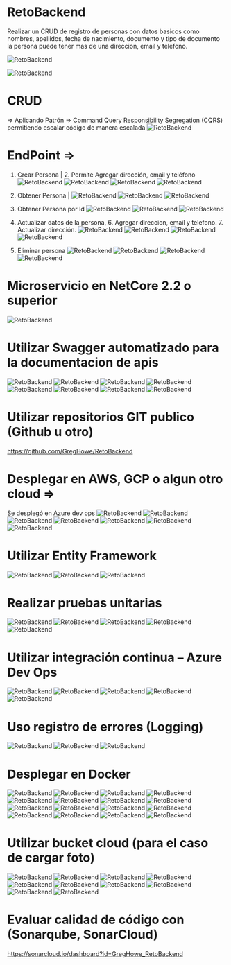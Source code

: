 # RetoBackend
Realizar un CRUD de registro de personas con datos basicos como nombres, apellidos, fecha de nacimiento, documento y tipo de documento
la persona puede tener mas de una direccion, email y telefono.

![RetoBackend](https://github.com/GregHowe/RetoBackend/blob/main/imgs/1.png)

![RetoBackend](https://github.com/GregHowe/RetoBackend/blob/main/imgs/2.png)

# CRUD
 => Aplicando Patrón => Command Query Responsibility Segregation (CQRS) permitiendo escalar código de manera escalada
 ![RetoBackend](https://github.com/GregHowe/RetoBackend/blob/main/imgs/3.png)
 
# EndPoint => 
 1.	Crear Persona | 2. Permite Agregar dirección, email y teléfono 
 ![RetoBackend](https://github.com/GregHowe/RetoBackend/blob/main/imgs/4.png)
 ![RetoBackend](https://github.com/GregHowe/RetoBackend/blob/main/imgs/5.png)
 ![RetoBackend](https://github.com/GregHowe/RetoBackend/blob/main/imgs/6.png)
 ![RetoBackend](https://github.com/GregHowe/RetoBackend/blob/main/imgs/7.png)
 
 3. Obtener Persona | 
 ![RetoBackend](https://github.com/GregHowe/RetoBackend/blob/main/imgs/8.png)
 ![RetoBackend](https://github.com/GregHowe/RetoBackend/blob/main/imgs/9.png)
 ![RetoBackend](https://github.com/GregHowe/RetoBackend/blob/main/imgs/10.png)
 
 4. Obtener Persona por Id
 ![RetoBackend](https://github.com/GregHowe/RetoBackend/blob/main/imgs/11.png)
 ![RetoBackend](https://github.com/GregHowe/RetoBackend/blob/main/imgs/12.png)
 ![RetoBackend](https://github.com/GregHowe/RetoBackend/blob/main/imgs/13.png)
 
 5. Actualizar datos de la persona, 6. Agregar direccion, email y telefono. 7. Actualizar dirección.
 ![RetoBackend](https://github.com/GregHowe/RetoBackend/blob/main/imgs/14.png)
 ![RetoBackend](https://github.com/GregHowe/RetoBackend/blob/main/imgs/15.png)
 ![RetoBackend](https://github.com/GregHowe/RetoBackend/blob/main/imgs/16.png)
 ![RetoBackend](https://github.com/GregHowe/RetoBackend/blob/main/imgs/17.png)
 
 8. Eliminar persona
 ![RetoBackend](https://github.com/GregHowe/RetoBackend/blob/main/imgs/18.png)
 ![RetoBackend](https://github.com/GregHowe/RetoBackend/blob/main/imgs/19.png)
 ![RetoBackend](https://github.com/GregHowe/RetoBackend/blob/main/imgs/20.png)
 ![RetoBackend](https://github.com/GregHowe/RetoBackend/blob/main/imgs/21.png)
 
 
# Microservicio en NetCore 2.2 o superior
 ![RetoBackend](https://github.com/GregHowe/RetoBackend/blob/main/imgs/22.png)
 
# Utilizar Swagger automatizado para la documentacion de apis
 ![RetoBackend](https://github.com/GregHowe/RetoBackend/blob/main/imgs/23.png)
 ![RetoBackend](https://github.com/GregHowe/RetoBackend/blob/main/imgs/24.png)
 ![RetoBackend](https://github.com/GregHowe/RetoBackend/blob/main/imgs/25.png)
 ![RetoBackend](https://github.com/GregHowe/RetoBackend/blob/main/imgs/26.png)
 ![RetoBackend](https://github.com/GregHowe/RetoBackend/blob/main/imgs/27.png)
 ![RetoBackend](https://github.com/GregHowe/RetoBackend/blob/main/imgs/28.png)
 ![RetoBackend](https://github.com/GregHowe/RetoBackend/blob/main/imgs/29.png)
 ![RetoBackend](https://github.com/GregHowe/RetoBackend/blob/main/imgs/30.png)
 
# Utilizar repositorios GIT publico (Github u otro)
 https://github.com/GregHowe/RetoBackend
 
# Desplegar en AWS, GCP o algun otro cloud => 
Se desplegó en Azure dev ops
![RetoBackend](https://github.com/GregHowe/RetoBackend/blob/main/imgs/31.png)
![RetoBackend](https://github.com/GregHowe/RetoBackend/blob/main/imgs/32.png)
![RetoBackend](https://github.com/GregHowe/RetoBackend/blob/main/imgs/33.png)
![RetoBackend](https://github.com/GregHowe/RetoBackend/blob/main/imgs/34.png)
![RetoBackend](https://github.com/GregHowe/RetoBackend/blob/main/imgs/35.png)
![RetoBackend](https://github.com/GregHowe/RetoBackend/blob/main/imgs/36.png)
![RetoBackend](https://github.com/GregHowe/RetoBackend/blob/main/imgs/37.png)

 
# Utilizar Entity Framework
![RetoBackend](https://github.com/GregHowe/RetoBackend/blob/main/imgs/38.png)
![RetoBackend](https://github.com/GregHowe/RetoBackend/blob/main/imgs/39.png)
![RetoBackend](https://github.com/GregHowe/RetoBackend/blob/main/imgs/40.png)


# Realizar pruebas unitarias
![RetoBackend](https://github.com/GregHowe/RetoBackend/blob/main/imgs/41.png)
![RetoBackend](https://github.com/GregHowe/RetoBackend/blob/main/imgs/42.png)
![RetoBackend](https://github.com/GregHowe/RetoBackend/blob/main/imgs/43.png)
![RetoBackend](https://github.com/GregHowe/RetoBackend/blob/main/imgs/44.png)
![RetoBackend](https://github.com/GregHowe/RetoBackend/blob/main/imgs/46.png)


# Utilizar integración continua – Azure Dev Ops
![RetoBackend](https://github.com/GregHowe/RetoBackend/blob/main/imgs/47.png)
![RetoBackend](https://github.com/GregHowe/RetoBackend/blob/main/imgs/48.png)
![RetoBackend](https://github.com/GregHowe/RetoBackend/blob/main/imgs/49.png)
![RetoBackend](https://github.com/GregHowe/RetoBackend/blob/main/imgs/50.png)
![RetoBackend](https://github.com/GregHowe/RetoBackend/blob/main/imgs/51.png)

# Uso registro de errores (Logging)
![RetoBackend](https://github.com/GregHowe/RetoBackend/blob/main/imgs/52.png)
![RetoBackend](https://github.com/GregHowe/RetoBackend/blob/main/imgs/53.png)
![RetoBackend](https://github.com/GregHowe/RetoBackend/blob/main/imgs/54.png)

# Desplegar en Docker
![RetoBackend](https://github.com/GregHowe/RetoBackend/blob/main/imgs/55.png)
![RetoBackend](https://github.com/GregHowe/RetoBackend/blob/main/imgs/56.png)
![RetoBackend](https://github.com/GregHowe/RetoBackend/blob/main/imgs/57.png)
![RetoBackend](https://github.com/GregHowe/RetoBackend/blob/main/imgs/58.png)
![RetoBackend](https://github.com/GregHowe/RetoBackend/blob/main/imgs/59.png)
![RetoBackend](https://github.com/GregHowe/RetoBackend/blob/main/imgs/60.png)
![RetoBackend](https://github.com/GregHowe/RetoBackend/blob/main/imgs/61.png)
![RetoBackend](https://github.com/GregHowe/RetoBackend/blob/main/imgs/62.png)
![RetoBackend](https://github.com/GregHowe/RetoBackend/blob/main/imgs/63.png)
![RetoBackend](https://github.com/GregHowe/RetoBackend/blob/main/imgs/64.png)
![RetoBackend](https://github.com/GregHowe/RetoBackend/blob/main/imgs/65.png)
![RetoBackend](https://github.com/GregHowe/RetoBackend/blob/main/imgs/66.png)
![RetoBackend](https://github.com/GregHowe/RetoBackend/blob/main/imgs/67.png)
![RetoBackend](https://github.com/GregHowe/RetoBackend/blob/main/imgs/68.png)
![RetoBackend](https://github.com/GregHowe/RetoBackend/blob/main/imgs/69.png)
![RetoBackend](https://github.com/GregHowe/RetoBackend/blob/main/imgs/70.png)


# Utilizar bucket cloud (para el caso de cargar foto)
![RetoBackend](https://github.com/GregHowe/RetoBackend/blob/main/imgs/71.png)
![RetoBackend](https://github.com/GregHowe/RetoBackend/blob/main/imgs/72.png)
![RetoBackend](https://github.com/GregHowe/RetoBackend/blob/main/imgs/73.png)
![RetoBackend](https://github.com/GregHowe/RetoBackend/blob/main/imgs/74.png)
![RetoBackend](https://github.com/GregHowe/RetoBackend/blob/main/imgs/75.png)
![RetoBackend](https://github.com/GregHowe/RetoBackend/blob/main/imgs/76.png)
![RetoBackend](https://github.com/GregHowe/RetoBackend/blob/main/imgs/77.png)
![RetoBackend](https://github.com/GregHowe/RetoBackend/blob/main/imgs/78.png)
![RetoBackend](https://github.com/GregHowe/RetoBackend/blob/main/imgs/79.png)
![RetoBackend](https://github.com/GregHowe/RetoBackend/blob/main/imgs/80.png)



# Evaluar calidad de código con (Sonarqube, SonarCloud) 
https://sonarcloud.io/dashboard?id=GregHowe_RetoBackend
 
 
